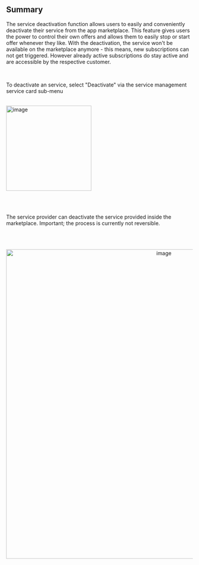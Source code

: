 ## Summary

The service deactivation function allows users to easily and conveniently deactivate their service from the app marketplace. This feature gives users the power to control their own offers and allows them to easily stop or start offer whenever they like.
With the deactivation, the service won't be available on the marketplace anymore - this means, new subscriptions can not get triggered. However already active subscriptions do stay active and are accessible by the respective customer.

<br>

To deactivate an service, select "Deactivate" via the service management service card sub-menu  
<br>
<p>
<img width="230" alt="image" src="https://github.com/catenax-ng/tx-portal-assets/assets/94133633/2f9e25b9-1cee-428e-a24e-7fe67fa11f27">
</p>
<br>
<br>

The service provider can deactivate the service provided inside the marketplace.
Important; the process is currently not reversible.

<br>
<br>

<p align="center">
<img width="836" alt="image" src="https://github.com/catenax-ng/tx-portal-assets/assets/94133633/b4ad2fa5-a96a-45de-a28e-b3d0dc6310a3">
</p>

<br>
<br>
